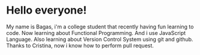 # Hello everyone!

My name is Bagas, i'm a college student that recently having fun learning to code.
Now learning about Functional Programming. And i use JavaScript Language. Also learning about Version Control System using git and github. Thanks to Cristina, now i know how to perform pull request.